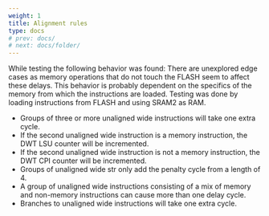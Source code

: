 ```yaml
---
weight: 1
title: Alignment rules
type: docs
# prev: docs/
# next: docs/folder/
---
```


<style>
  .side-by-side {
    display: flex;
    gap: 10px;
    padding-top: 20px;
    padding-bottom: 10px;
  }
  .box {
    flex: 1;
    border: none;
    box-sizing: border-box;
  }
  @media (max-width: 400px) {
            .side-by-side {
                flex-direction: column;
            }
        }
</style>


While testing the following behavior was found: There are unexplored edge cases as memory
operations that do not touch the FLASH seem to affect these delays. This behavior is
probably dependent on the specifics of the memory from which the instructions are loaded.
Testing was done by loading instructions from FLASH and using SRAM2 as RAM.
- Groups of three or more unaligned wide instructions will take one extra cycle.
- If the second unaligned wide instruction is a memory instruction, the DWT LSU counter will be incremented.
- If the second unaligned wide instruction is not a memory instruction, the DWT CPI counter will be incremented.
- Groups of unaligned wide str only add the penalty cycle from a length of 4.
- A group of unaligned wide instructions consisting of a mix of memory and non-memory instructions can cause more than one delay cycle.
- Branches to unaligned wide instructions will take one extra cycle.